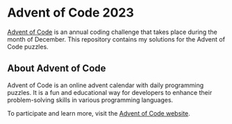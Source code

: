 # Advent of Code 2023

[Advent of Code](https://adventofcode.com/) is an annual coding challenge that takes place during the month of December. This repository contains my solutions for the Advent of Code puzzles.

## About Advent of Code

Advent of Code is an online advent calendar with daily programming puzzles. It is a fun and educational way for developers to enhance their problem-solving skills in various programming languages.

To participate and learn more, visit the [Advent of Code website](https://adventofcode.com/).
